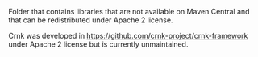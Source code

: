 Folder that contains libraries that are not available on Maven Central and that can be redistributed under Apache 2 license.

Crnk was developed in https://github.com/crnk-project/crnk-framework under Apache 2 license but is currently unmaintained.


